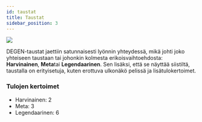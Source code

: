 ```yaml
---
id: taustat
title: Taustat
sidebar_position: 3
---
```


![](/img/rngBackgrounds.gif)

DEGEN-taustat jaettiin satunnaisesti lyönnin yhteydessä, mikä johti joko yhteiseen taustaan tai johonkin kolmesta erikoisvaihtoehdosta: **Harvinainen**, **Meta**tai **Legendaarinen**. Sen lisäksi, että se näyttää siistiltä, taustalla on erityisetuja, kuten erottuva ulkonäkö pelissä ja lisätulokertoimet.

### Tulojen kertoimet

- Harvinainen: 2
- Meta: 3
- Legendaarinen: 6
